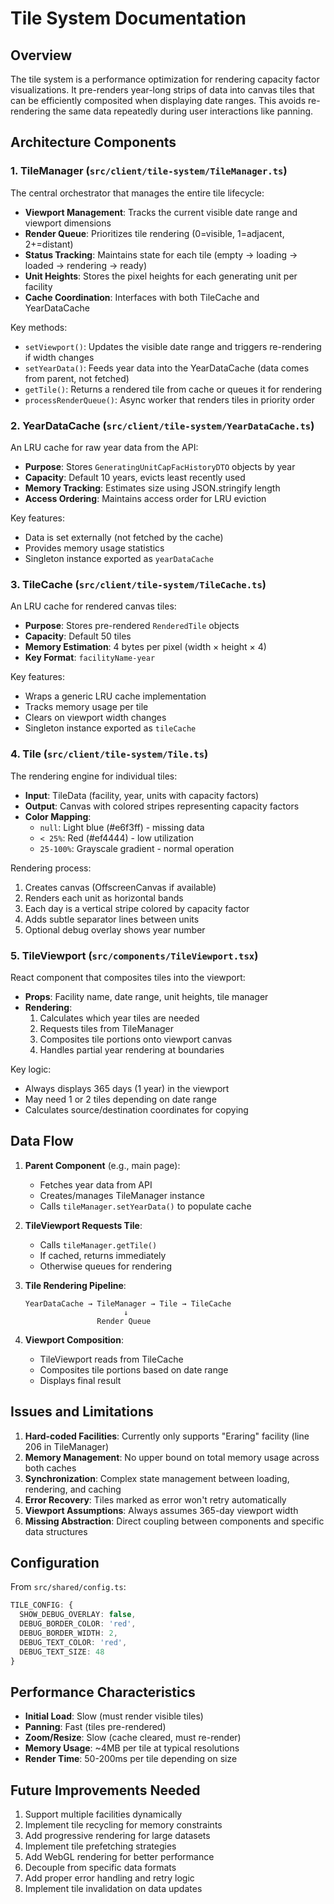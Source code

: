 # Tile System Documentation

## Overview

The tile system is a performance optimization for rendering capacity factor visualizations. It pre-renders year-long strips of data into canvas tiles that can be efficiently composited when displaying date ranges. This avoids re-rendering the same data repeatedly during user interactions like panning.

## Architecture Components

### 1. TileManager (`src/client/tile-system/TileManager.ts`)
The central orchestrator that manages the entire tile lifecycle:
- **Viewport Management**: Tracks the current visible date range and viewport dimensions
- **Render Queue**: Prioritizes tile rendering (0=visible, 1=adjacent, 2+=distant)
- **Status Tracking**: Maintains state for each tile (empty → loading → loaded → rendering → ready)
- **Unit Heights**: Stores the pixel heights for each generating unit per facility
- **Cache Coordination**: Interfaces with both TileCache and YearDataCache

Key methods:
- `setViewport()`: Updates the visible date range and triggers re-rendering if width changes
- `setYearData()`: Feeds year data into the YearDataCache (data comes from parent, not fetched)
- `getTile()`: Returns a rendered tile from cache or queues it for rendering
- `processRenderQueue()`: Async worker that renders tiles in priority order

### 2. YearDataCache (`src/client/tile-system/YearDataCache.ts`)
An LRU cache for raw year data from the API:
- **Purpose**: Stores `GeneratingUnitCapFacHistoryDTO` objects by year
- **Capacity**: Default 10 years, evicts least recently used
- **Memory Tracking**: Estimates size using JSON.stringify length
- **Access Ordering**: Maintains access order for LRU eviction

Key features:
- Data is set externally (not fetched by the cache)
- Provides memory usage statistics
- Singleton instance exported as `yearDataCache`

### 3. TileCache (`src/client/tile-system/TileCache.ts`)
An LRU cache for rendered canvas tiles:
- **Purpose**: Stores pre-rendered `RenderedTile` objects
- **Capacity**: Default 50 tiles
- **Memory Estimation**: 4 bytes per pixel (width × height × 4)
- **Key Format**: `facilityName-year`

Key features:
- Wraps a generic LRU cache implementation
- Tracks memory usage per tile
- Clears on viewport width changes
- Singleton instance exported as `tileCache`

### 4. Tile (`src/client/tile-system/Tile.ts`)
The rendering engine for individual tiles:
- **Input**: TileData (facility, year, units with capacity factors)
- **Output**: Canvas with colored stripes representing capacity factors
- **Color Mapping**:
  - `null`: Light blue (#e6f3ff) - missing data
  - `< 25%`: Red (#ef4444) - low utilization
  - `25-100%`: Grayscale gradient - normal operation

Rendering process:
1. Creates canvas (OffscreenCanvas if available)
2. Renders each unit as horizontal bands
3. Each day is a vertical stripe colored by capacity factor
4. Adds subtle separator lines between units
5. Optional debug overlay shows year number

### 5. TileViewport (`src/components/TileViewport.tsx`)
React component that composites tiles into the viewport:
- **Props**: Facility name, date range, unit heights, tile manager
- **Rendering**: 
  1. Calculates which year tiles are needed
  2. Requests tiles from TileManager
  3. Composites tile portions onto viewport canvas
  4. Handles partial year rendering at boundaries

Key logic:
- Always displays 365 days (1 year) in the viewport
- May need 1 or 2 tiles depending on date range
- Calculates source/destination coordinates for copying

## Data Flow

1. **Parent Component** (e.g., main page):
   - Fetches year data from API
   - Creates/manages TileManager instance
   - Calls `tileManager.setYearData()` to populate cache

2. **TileViewport Requests Tile**:
   - Calls `tileManager.getTile()`
   - If cached, returns immediately
   - Otherwise queues for rendering

3. **Tile Rendering Pipeline**:
   ```
   YearDataCache → TileManager → Tile → TileCache
                         ↓
                   Render Queue
   ```

4. **Viewport Composition**:
   - TileViewport reads from TileCache
   - Composites tile portions based on date range
   - Displays final result

## Issues and Limitations

1. **Hard-coded Facilities**: Currently only supports "Eraring" facility (line 206 in TileManager)
2. **Memory Management**: No upper bound on total memory usage across both caches
3. **Synchronization**: Complex state management between loading, rendering, and caching
4. **Error Recovery**: Tiles marked as error won't retry automatically
5. **Viewport Assumptions**: Always assumes 365-day viewport width
6. **Missing Abstraction**: Direct coupling between components and specific data structures

## Configuration

From `src/shared/config.ts`:
```typescript
TILE_CONFIG: {
  SHOW_DEBUG_OVERLAY: false,
  DEBUG_BORDER_COLOR: 'red',
  DEBUG_BORDER_WIDTH: 2,
  DEBUG_TEXT_COLOR: 'red',
  DEBUG_TEXT_SIZE: 48
}
```

## Performance Characteristics

- **Initial Load**: Slow (must render visible tiles)
- **Panning**: Fast (tiles pre-rendered)
- **Zoom/Resize**: Slow (cache cleared, must re-render)
- **Memory Usage**: ~4MB per tile at typical resolutions
- **Render Time**: 50-200ms per tile depending on size

## Future Improvements Needed

1. Support multiple facilities dynamically
2. Implement tile recycling for memory constraints
3. Add progressive rendering for large datasets
4. Implement tile prefetching strategies
5. Add WebGL rendering for better performance
6. Decouple from specific data formats
7. Add proper error handling and retry logic
8. Implement tile invalidation on data updates